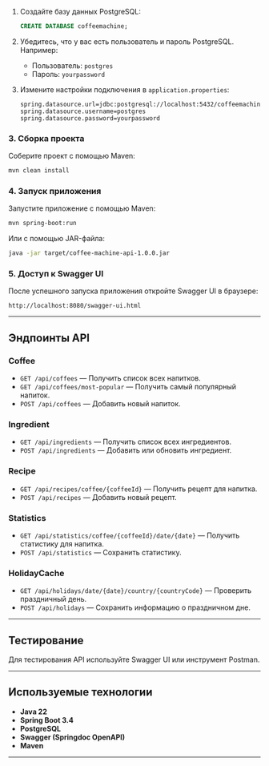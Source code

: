 
1. Создайте базу данных PostgreSQL:
   ```sql
   CREATE DATABASE coffeemachine;
   ```
2. Убедитесь, что у вас есть пользователь и пароль PostgreSQL. Например:
   - Пользователь: `postgres`
   - Пароль: `yourpassword`

3. Измените настройки подключения в `application.properties`:
   ```properties
   spring.datasource.url=jdbc:postgresql://localhost:5432/coffeemachine
   spring.datasource.username=postgres
   spring.datasource.password=yourpassword
   ```

### 3. Сборка проекта
Соберите проект с помощью Maven:
```bash
mvn clean install
```

### 4. Запуск приложения
Запустите приложение с помощью Maven:
```bash
mvn spring-boot:run
```

Или с помощью JAR-файла:
```bash
java -jar target/coffee-machine-api-1.0.0.jar
```

### 5. Доступ к Swagger UI
После успешного запуска приложения откройте Swagger UI в браузере:
```
http://localhost:8080/swagger-ui.html
```

---

## Эндпоинты API

### **Coffee**
- `GET /api/coffees` — Получить список всех напитков.
- `GET /api/coffees/most-popular` — Получить самый популярный напиток.
- `POST /api/coffees` — Добавить новый напиток.

### **Ingredient**
- `GET /api/ingredients` — Получить список всех ингредиентов.
- `POST /api/ingredients` — Добавить или обновить ингредиент.

### **Recipe**
- `GET /api/recipes/coffee/{coffeeId}` — Получить рецепт для напитка.
- `POST /api/recipes` — Добавить новый рецепт.

### **Statistics**
- `GET /api/statistics/coffee/{coffeeId}/date/{date}` — Получить статистику для напитка.
- `POST /api/statistics` — Сохранить статистику.

### **HolidayCache**
- `GET /api/holidays/date/{date}/country/{countryCode}` — Проверить праздничный день.
- `POST /api/holidays` — Сохранить информацию о праздничном дне.

---

## Тестирование
Для тестирования API используйте Swagger UI или инструмент Postman.

---

## Используемые технологии
- **Java 22**
- **Spring Boot 3.4**
- **PostgreSQL**
- **Swagger (Springdoc OpenAPI)**
- **Maven**

---
